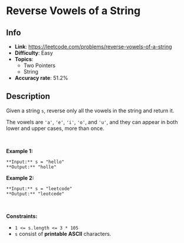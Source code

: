# Reverse Vowels of a String

## Info  
- **Link**: https://leetcode.com/problems/reverse-vowels-of-a-string
- **Difficulty**: Easy  
- **Topics**:   
    - Two Pointers
    - String
- **Accuracy rate**: 51.2%  

## Description  
    
Given a string `s`, reverse only all the vowels in the string and return it.


The vowels are `'a'`, `'e'`, `'i'`, `'o'`, and `'u'`, and they can appear in both lower and upper cases, more than once.


 


**Example 1:**



```
**Input:** s = "hello"
**Output:** "holle"

```
**Example 2:**



```
**Input:** s = "leetcode"
**Output:** "leotcede"

```

 


**Constraints:**


* `1 <= s.length <= 3 * 105`
* `s` consist of **printable ASCII** characters.


  
    